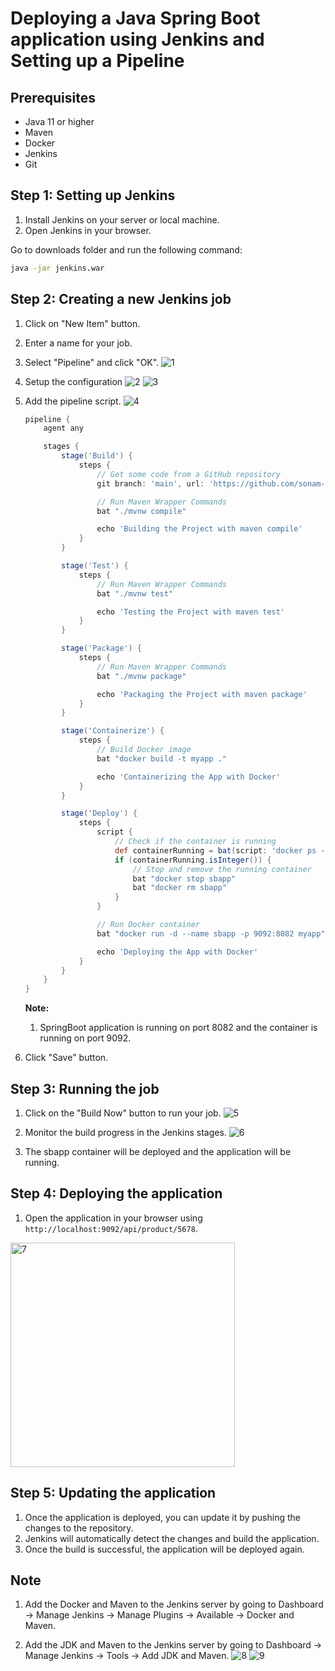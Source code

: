 # Deploying a Java Spring Boot application using Jenkins and Setting up a Pipeline
 
## Prerequisites
 
- Java 11 or higher
- Maven
- Docker
- Jenkins
- Git
 
## Step 1: Setting up Jenkins
 
1. Install Jenkins on your server or local machine.
2. Open Jenkins in your browser.
 
Go to downloads folder and run the following command:
 
```bash
java -jar jenkins.war
```
 
## Step 2: Creating a new Jenkins job
 
1. Click on "New Item" button.
2. Enter a name for your job.
3. Select "Pipeline" and click "OK".
![1](https://github.com/user-attachments/assets/238a6b4b-3354-4663-9764-25d33d80904b)
4. Setup the configuration
![2](https://github.com/user-attachments/assets/b73e24b1-13d9-469b-85ee-f680011cb6eb)
![3](https://github.com/user-attachments/assets/9ca0b934-d775-4909-9bd5-136ca9168724)
 
5. Add the pipeline script.
![4](https://github.com/user-attachments/assets/3ad4879c-5a3a-49d3-9919-28b229ff4226)
 
    ```groovy
    pipeline {
        agent any
 
        stages {
            stage('Build') {
                steps {
                    // Get some code from a GitHub repository
                    git branch: 'main', url: 'https://github.com/sonam-niit/springproject.git'
 
                    // Run Maven Wrapper Commands
                    bat "./mvnw compile"
 
                    echo 'Building the Project with maven compile'
                }
            }
 
            stage('Test') {
                steps {
                    // Run Maven Wrapper Commands
                    bat "./mvnw test"
 
                    echo 'Testing the Project with maven test'
                }
            }
 
            stage('Package') {
                steps {
                    // Run Maven Wrapper Commands
                    bat "./mvnw package"
 
                    echo 'Packaging the Project with maven package'
                }
            }
 
            stage('Containerize') {
                steps {
                    // Build Docker image
                    bat "docker build -t myapp ."
 
                    echo 'Containerizing the App with Docker'
                }
            }
 
            stage('Deploy') {
                steps {
                    script {
                        // Check if the container is running
                        def containerRunning = bat(script: 'docker ps -q -f name=sbapp', returnStdout: true).trim()
                        if (containerRunning.isInteger()) {
                            // Stop and remove the running container
                            bat "docker stop sbapp"
                            bat "docker rm sbapp"
                        }
                    }
 
                    // Run Docker container
                    bat "docker run -d --name sbapp -p 9092:8082 myapp"
 
                    echo 'Deploying the App with Docker'
                }
            }
        }
    }
    ```
 
    **Note:**
    1. SpringBoot application is running on port 8082 and the container is running on port 9092.
 
6. Click "Save" button.
 
## Step 3: Running the job
 
1. Click on the "Build Now" button to run your job.
   ![5](https://github.com/user-attachments/assets/09b4da4c-fdac-4f77-8abb-c84f0b483209)

3. Monitor the build progress in the Jenkins stages.
![6](https://github.com/user-attachments/assets/541c9893-0e34-4eb2-937c-4f271583482e)
 
4. The sbapp container will be deployed and the application will be running.
 
## Step 4: Deploying the application
 
1. Open the application in your browser using `http://localhost:9092/api/product/5678`.
<img width="359" alt="7" src="https://github.com/user-attachments/assets/99b8f18b-d62f-49ed-8d74-cd8115da1d46" />
 
## Step 5: Updating the application
 
1. Once the application is deployed, you can update it by pushing the changes to the repository.
2. Jenkins will automatically detect the changes and build the application.
3. Once the build is successful, the application will be deployed again.
 
## Note
 
1. Add the Docker and Maven to the Jenkins server by going to Dashboard -> Manage Jenkins -> Manage Plugins -> Available -> Docker and Maven.

 
2. Add the JDK and Maven to the Jenkins server by going to Dashboard -> Manage Jenkins -> Tools -> Add JDK and Maven.
![8](https://github.com/user-attachments/assets/a6cb981d-ae42-4596-810a-b3d66d785cdc)
![9](https://github.com/user-attachments/assets/bfb1af6d-0b29-40a2-90e2-228f2c7bad34)

